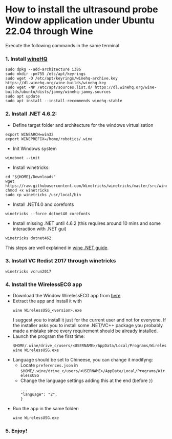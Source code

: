 # How to install the ultrasound probe Window application under Ubuntu 22.04 through Wine
Execute the following commands in the same terminal
### 1. Install [wineHQ](https://wiki.winehq.org/Ubuntu)
  ```
  sudo dpkg --add-architecture i386 
  sudo mkdir -pm755 /etc/apt/keyrings
  sudo wget -O /etc/apt/keyrings/winehq-archive.key https://dl.winehq.org/wine-builds/winehq.key
  sudo wget -NP /etc/apt/sources.list.d/ https://dl.winehq.org/wine-builds/ubuntu/dists/jammy/winehq-jammy.sources
  sudo apt update
  sudo apt install --install-recommends winehq-stable
  ```
### 2. Install .NET 4.6.2:
  - Define target folder and architecture for the windows virtualisation
  ```
  export WINEARCH=win32
  export WINEPREFIX=/home/robotics/.wine
  ```
  - Init Windows system
  ```
  wineboot --init
  ```
  - Install winetricks:
  ```
  cd "${HOME}/Downloads"
  wget  https://raw.githubusercontent.com/Winetricks/winetricks/master/src/winetricks
  chmod +x winetricks
  sudo cp winetricks /usr/local/bin
  ```
  - Install .NET4.0 and corefonts
  ```
  winetricks --force dotnet40 corefonts
  ```
  - Install missing .NET until 4.6.2 (this requires around 10 mins and some interaction with .NET gui)
  ```
  winetricks dotnet462 
  ```
  This steps are well explained in [wine .NET guide](https://appdb.winehq.org/objectManager.php?sClass=version&iId=34702).  
### 3. Install VC Redist 2017 through winetricks
  ```
  winetricks vcrun2017
  ```
### 4. Install the WirelessECG app
- Download the Window WirelessECG app from [here](http://sonostarmed.com/list_68/)
- Extract the app and install it with
  ```
  wine WirelessUSG_<version>.exe
  ```
  I suggest you to install it just for the current user and not for everyone.
  If the installer asks you to install some .NET/VC++ package you probably made a mistake since every requirement should be
  already installed.
- Launch the program the first time:
  ```
  $HOME/.wine/drive_c/users/<USERNAME>/AppData/Local/Programs/WirelessUSG
  wine WirelessUSG.exe
  ```
- Language should be set to Chineese, you can change it modifyng:
  - Locate ``preferences.json`` in ``$HOME/.wine/drive_c/users/<USERNAME>/AppData/Local/Programs/WirelessUSG``
  - Change the language settings adding this at the end (before ``}``)  
    ```
    ...
    "language": "2",
    }  
    ```
- Run the app in the same folder: 
  ```
  wine WirelessUSG.exe
  ```
### 5. Enjoy!